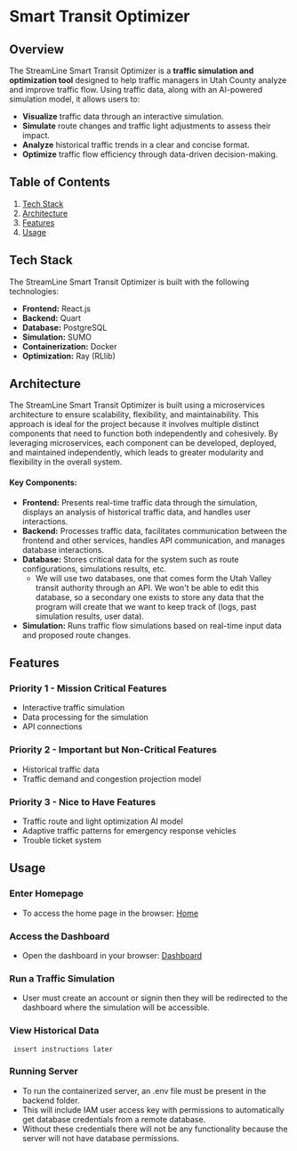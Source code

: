 # Smart Transit Optimizer

## Overview
The StreamLine Smart Transit Optimizer is a **traffic simulation and optimization tool** designed to help traffic managers in Utah 
County analyze and improve traffic flow. Using traffic data, along with an AI-powered simulation
model, it allows users to:
- **Visualize** traffic data through an interactive simulation.
- **Simulate** route changes and traffic light adjustments to assess their impact.
- **Analyze** historical traffic trends in a clear and concise format.
- **Optimize** traffic flow efficiency through data-driven decision-making.

## Table of Contents
1. [Tech Stack](#tech-stack)
2. [Architecture](#architecture)
3. [Features](#features)
4. [Usage](#usage)

## Tech Stack
The StreamLine Smart Transit Optimizer is built with the following technologies:
- **Frontend:** React.js
- **Backend:** Quart
- **Database:** PostgreSQL
- **Simulation:** SUMO
- **Containerization:** Docker
- **Optimization:** Ray (RLlib)

## Architecture
The StreamLine Smart Transit Optimizer is built using a microservices architecture to ensure scalability, flexibility, and 
maintainability. This approach is ideal for the project because it involves multiple distinct components that need to
function both independently and cohesively. By leveraging microservices, each component can be developed, deployed, and
maintained independently, which leads to greater modularity and flexibility in the overall system.

#### Key Components:
- **Frontend:** Presents real-time traffic data through the simulation, displays an analysis of historical traffic data,
and handles user interactions.
- **Backend:** Processes traffic data, facilitates communication between the frontend and other services, handles API
communication, and manages database interactions.
- **Database:** Stores critical data for the system such as route configurations, simulations results, etc.
	- We will use two databases, one that comes form the Utah Valley transit authority through an API. We won't be
		able to edit this database, so a secondary one exists to store any data that the program
		will create that we want to keep track of (logs, past simulation results, user data).
- **Simulation:** Runs traffic flow simulations based on real-time input data and proposed route changes.

## Features

### Priority 1 - Mission Critical Features
- Interactive traffic simulation
- Data processing for the simulation
- API connections

### Priority 2 - Important but Non-Critical Features
- Historical traffic data
- Traffic demand and congestion projection model

### Priority 3 - Nice to Have Features
- Traffic route and light optimization AI model
- Adaptive traffic patterns for emergency response vehicles
- Trouble ticket system

## Usage

### Enter Homepage
- To access the home page in the browser: [Home](http://localhost:5173/)

### Access the Dashboard
- Open the dashboard in your browser: [Dashboard](http://localhost:5173/dashboard)

### Run a Traffic Simulation
- User must create an account or signin then they will be redirected to the dashboard where the simulation will be accessible.

### View Historical Data
``` insert instructions later```

### Running Server
- To run the containerized server, an .env file must be present in the backend folder.
- This will include IAM user access key with permissions to automatically get database credentials from a remote database.
- Without these credentials there will not be any functionality because the server will not have database permissions.
